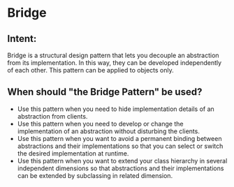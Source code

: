# Bridge

## Intent:
Bridge is a structural design pattern that lets you decouple an abstraction from its implementation. In this way, they can be developed independently of each other. This pattern can be applied to objects only.

## When should "the Bridge Pattern" be used?
- Use this pattern when you need to hide implementation details of an abstraction from clients.
- Use this pattern when you need to develop or change the implementation of an abstraction without disturbing the clients.
- Use this pattern when you want to avoid a permanent binding between abstractions and their implementations so that you can select or switch the desired implementation at runtime.
- Use this pattern when you want to extend your class hierarchy in several independent dimensions so that abstractions and their implementations can be extended by subclassing in related dimension.
